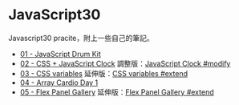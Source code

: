 # JavaScript30
 Javascript30 pracite，附上一些自己的筆記。
 
* [01 - JavaScript Drum Kit](https://alice-nor.github.io/JavaScript30/01%20-%20JavaScript%20Drum%20Kit/index.html)
* [02 - CSS + JavaScript Clock](https://alice-nor.github.io/JavaScript30/02%20-%20CSS%20+%20JavaScript%20Clock/index.html) 調整版：[JavaScript Clock #modify](https://alice-nor.github.io/JavaScript30/02%20-%20CSS%20+%20JavaScript%20Clock/modify.html)
* [03 - CSS variables](https://alice-nor.github.io/JavaScript30/03%20-%20CSS%20variables/index.html) 延伸版：[CSS variables #extend](https://alice-nor.github.io/JavaScript30/03%20-%20CSS%20variables/painting.html)
* [04 - Array Cardio Day 1](https://alice-nor.github.io/JavaScript30/04%20-%20Array%20Cardio%20Day%201/index.html)
* [05 - Flex Panel Gallery](https://alice-nor.github.io/JavaScript30/05%20-%20Flex%20Panel%20Gallery/index.html) 延伸版：[Flex Panel Gallery #extend](https://alice-nor.github.io/JavaScript30/05%20-%20Flex%20Panel%20Gallery/M%E1%BB%B9ThoGuide.html)